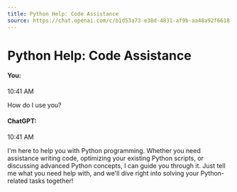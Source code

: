 ```yaml
---
title: Python Help: Code Assistance
source: https://chat.openai.com/c/b1d53a73-e38d-4831-af9b-aa48a92f6618
---
```


# Python Help: Code Assistance

#### You:
<time datetime="2024-03-12T14:41:42.721Z" title="3/12/2024, 10:41:42 AM">10:41 AM</time>

How do I use you?

#### ChatGPT:
<time datetime="2024-03-12T14:41:48.296Z" title="3/12/2024, 10:41:48 AM">10:41 AM</time>

I'm here to help you with Python programming. Whether you need assistance writing code, optimizing your existing Python scripts, or discussing advanced Python concepts, I can guide you through it. Just tell me what you need help with, and we'll dive right into solving your Python-related tasks together!
